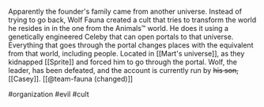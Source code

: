 Apparently the founder's family came from another universe. Instead of trying to go back, Wolf Fauna created a cult that tries to transform the world he resides in in the one from the Animals™ world. He does it using a genetically engineered Celeby that can open portals to that universe. Everything that goes through the portal changes places with the equivalent from that world, including people. Located in [[Mart's universe]], as they kidnapped [[Sprite]] and forced him to go through the portal.
Wolf, the leader, has been defeated, and the account is currently run by ~~his son,~~ [[Casey]]. [[@team-fauna (changed)]]

#organization #evil #cult